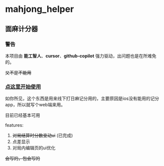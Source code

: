 # mahjong_helper

## 面麻计分器

### 警告

本项目由 **能工智人**、**cursor**、**github-copilot** 强力驱动，出问题也是在所难免的。

~~又不是不能用~~

### [**点这里开始使用**](https://dev-soragoto.github.io/mahjong_helper)


如你所见，这个东西是用来线下打日麻记分用的，主要原因是ios没有能用的记分app，所以就写个web端来用。

目前已经基本可用

features:

1. ~~对局结算时分数变动ui~~ (已完成)
2. 点差显示
3. 对局内编辑页的ui优化

~~会写的，包会写的~~